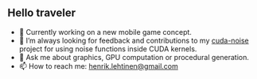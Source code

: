 ## Hello traveler

- 🔭 Currently working on a new mobile game concept.
- 👯 I’m always looking for feedback and contributions to my [cuda-noise](https://github.com/covexp/cuda-noise) project for using noise functions inside CUDA kernels.
- 💬 Ask me about graphics, GPU computation or procedural generation.
- 📫 How to reach me: [henrik.lehtinen@gmail.com](henrik.lehtinen@gmail.com)

